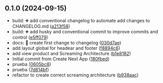 ## 0.1.0 (2024-09-15)

* build: :heavy_plus_sign: add conventional changelog to automate add changes to CHANGELOG.md ([a213f58](https://github.com/JROBLES9/frontend-costadent/commit/a213f58))
* build: :heavy_plus_sign: add husky and conventional commit to improve commits and control ([e5ff079](https://github.com/JROBLES9/frontend-costadent/commit/e5ff079))
* docs: :memo: create first change to changelog ([030d7ae](https://github.com/JROBLES9/frontend-costadent/commit/030d7ae))
* add layout global for headear and footer ([f8894c6](https://github.com/JROBLES9/frontend-costadent/commit/f8894c6))
* add view product and Screaming Architecture ([b1e8182](https://github.com/JROBLES9/frontend-costadent/commit/b1e8182))
* Initial commit from Create Next App ([180fbed](https://github.com/JROBLES9/frontend-costadent/commit/180fbed))
* prueba ([0605bc8](https://github.com/JROBLES9/frontend-costadent/commit/0605bc8))
* prueba ([7d814bf](https://github.com/JROBLES9/frontend-costadent/commit/7d814bf))
* refactor to create correct screaming architecture ([b938aac](https://github.com/JROBLES9/frontend-costadent/commit/b938aac))



